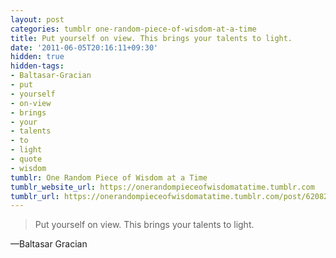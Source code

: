```yaml
---
layout: post
categories: tumblr one-random-piece-of-wisdom-at-a-time
title: Put yourself on view. This brings your talents to light.
date: '2011-06-05T20:16:11+09:30'
hidden: true
hidden-tags:
- Baltasar-Gracian
- put
- yourself
- on-view
- brings
- your
- talents
- to
- light
- quote
- wisdom
tumblr: One Random Piece of Wisdom at a Time
tumblr_website_url: https://onerandompieceofwisdomatatime.tumblr.com
tumblr_url: https://onerandompieceofwisdomatatime.tumblr.com/post/6208295295/put-yourself-on-view-this-brings-your-talents-to
---
```

> Put yourself on view. This brings your talents to light.

—Baltasar Gracian
